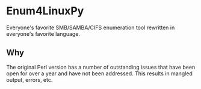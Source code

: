 # Enum4LinuxPy
Everyone's favorite SMB/SAMBA/CIFS enumeration tool rewritten in everyone's favorite language.

## Why
The original Perl version has a number of outstanding issues that have been open for over a year and have not been addressed. This results in mangled output, errors, etc.
